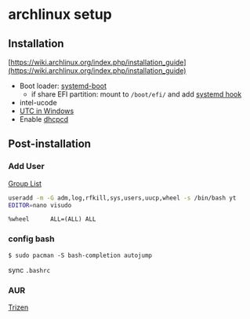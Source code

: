 # archlinux setup

## Installation

[https://wiki.archlinux.org/index.php/installation_guide](https://wiki.archlinux.org/index.php/installation_guide)

* Boot loader: [systemd-boot](https://wiki.archlinux.org/index.php/Systemd-boot)
  * if share EFI partition: mount to `/boot/efi/` and add [systemd hook](https://wiki.archlinux.org/index.php/EFI_system_partition#Using_systemd) 
* intel-ucode
* [UTC in Windows](https://wiki.archlinux.org/index.php/Time#Time_standard)
* Enable [dhcpcd](https://wiki.archlinux.org/index.php/Dhcpcd)

## Post-installation

### Add User
[Group List](https://wiki.archlinux.org/index.php/Users_and_groups#Group_list)

```bash
useradd -m -G adm,log,rfkill,sys,users,uucp,wheel -s /bin/bash yt
EDITOR=nano visudo
```
```
%wheel      ALL=(ALL) ALL
```

### config bash
```
$ sudo pacman -S bash-completion autojump
```
sync `.bashrc`

### AUR
[Trizen](https://github.com/trizen/trizen)
